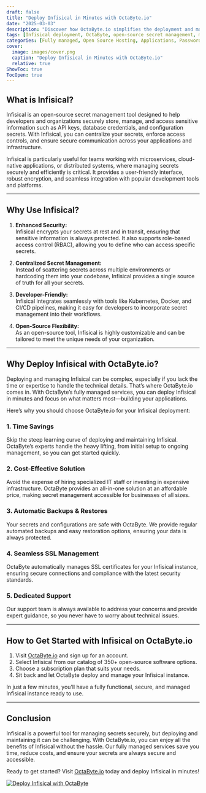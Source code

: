 ```yaml
---
draft: false
title: "Deploy Infisical in Minutes with OctaByte.io"
date: "2025-03-03"
description: "Discover how OctaByte.io simplifies the deployment and management of Infisical, an open-source secret management tool. Save time, reduce costs, and ensure secure, hassle-free operations with OctaByte's fully managed services."
tags: [Infisical deployment, OctaByte, open-source secret management, managed Infisical, secure secret management, Infisical hosting, OctaByte managed services, Infisical setup, Infisical benefits, Infisical SSL management]
categories: [Fully managed, Open Source Hosting, Applications, Password Manager]
cover:
  image: images/cover.png
  caption: "Deploy Infisical in Minutes with OctaByte.io"
  relative: true
ShowToc: true
TocOpen: true
---
```



## What is Infisical?

Infisical is an open-source secret management tool designed to help developers and organizations securely store, manage, and access sensitive information such as API keys, database credentials, and configuration secrets. With Infisical, you can centralize your secrets, enforce access controls, and ensure secure communication across your applications and infrastructure.

Infisical is particularly useful for teams working with microservices, cloud-native applications, or distributed systems, where managing secrets securely and efficiently is critical. It provides a user-friendly interface, robust encryption, and seamless integration with popular development tools and platforms.

---

## Why Use Infisical?

1. **Enhanced Security:**  
   Infisical encrypts your secrets at rest and in transit, ensuring that sensitive information is always protected. It also supports role-based access control (RBAC), allowing you to define who can access specific secrets.

2. **Centralized Secret Management:**  
   Instead of scattering secrets across multiple environments or hardcoding them into your codebase, Infisical provides a single source of truth for all your secrets.

3. **Developer-Friendly:**  
   Infisical integrates seamlessly with tools like Kubernetes, Docker, and CI/CD pipelines, making it easy for developers to incorporate secret management into their workflows.

4. **Open-Source Flexibility:**  
   As an open-source tool, Infisical is highly customizable and can be tailored to meet the unique needs of your organization.

---

## Why Deploy Infisical with OctaByte.io?

Deploying and managing Infisical can be complex, especially if you lack the time or expertise to handle the technical details. That’s where OctaByte.io comes in. With OctaByte’s fully managed services, you can deploy Infisical in minutes and focus on what matters most—building your applications.

Here’s why you should choose OctaByte.io for your Infisical deployment:

### 1. **Time Savings**  
   Skip the steep learning curve of deploying and maintaining Infisical. OctaByte’s experts handle the heavy lifting, from initial setup to ongoing management, so you can get started quickly.

### 2. **Cost-Effective Solution**  
   Avoid the expense of hiring specialized IT staff or investing in expensive infrastructure. OctaByte provides an all-in-one solution at an affordable price, making secret management accessible for businesses of all sizes.

### 3. **Automatic Backups & Restores**  
   Your secrets and configurations are safe with OctaByte. We provide regular automated backups and easy restoration options, ensuring your data is always protected.

### 4. **Seamless SSL Management**  
   OctaByte automatically manages SSL certificates for your Infisical instance, ensuring secure connections and compliance with the latest security standards.

### 5. **Dedicated Support**  
   Our support team is always available to address your concerns and provide expert guidance, so you never have to worry about technical issues.

---

## How to Get Started with Infisical on OctaByte.io

1. Visit [OctaByte.io](https://octabyte.io) and sign up for an account.  
2. Select Infisical from our catalog of 350+ open-source software options.  
3. Choose a subscription plan that suits your needs.  
4. Sit back and let OctaByte deploy and manage your Infisical instance.  

In just a few minutes, you’ll have a fully functional, secure, and managed Infisical instance ready to use.

---

## Conclusion

Infisical is a powerful tool for managing secrets securely, but deploying and maintaining it can be challenging. With OctaByte.io, you can enjoy all the benefits of Infisical without the hassle. Our fully managed services save you time, reduce costs, and ensure your secrets are always secure and accessible.

Ready to get started? Visit [OctaByte.io](https://octabyte.io) today and deploy Infisical in minutes!

[![Deploy Infisical with OctaByte](/images/deploy-on-octabyte.png)](https://octabyte.io/fully-managed-open-source-services/applications/password-manager/infisical)